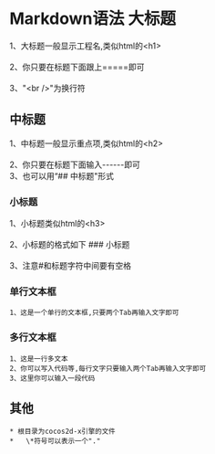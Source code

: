 Markdown语法
大标题  
===================================  
1、大标题一般显示工程名,类似html的\<h1\><br />  
2、你只要在标题下面跟上=====即可<br />  
3、"\<br />"为换行符


中标题
-----------------------------------
1、中标题一般显示重点项,类似html的\<h2\><br />  
2、你只要在标题下面输入------即可<br />
3、也可以用“## 中标题"形式

### 小标题  
1、小标题类似html的\<h3\><br />  
2、小标题的格式如下 ### 小标题<br />  
3、注意#和标题字符中间要有空格 

### 单行文本框
    1、这是一个单行的文本框,只要两个Tab再输入文字即可

### 多行文本框
	1、这是一行多文本
	2、你可以写入代码等,每行文字只要输入两个Tab再输入文字即可
	3、这里你可以输入一段代码

## 其他
	* 根目录为cocos2d-x引擎的文件
	*	\*符号可以表示一个"."

